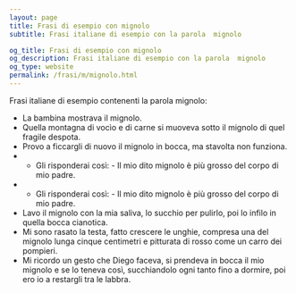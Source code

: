 ```yaml
---
layout: page
title: Frasi di esempio con mignolo 
subtitle: Frasi italiane di esempio con la parola  mignolo

og_title: Frasi di esempio con mignolo 
og_description: Frasi italiane di esempio con la parola  mignolo
og_type: website
permalink: /frasi/m/mignolo.html
---
```


Frasi italiane di esempio contenenti la parola mignolo:


- La bambina mostrava il mignolo.
- Quella montagna di vocìo e di carne si muoveva sotto il mignolo di quel fragile despota.
- Provo a ficcargli di nuovo il mignolo in bocca, ma stavolta non funziona.
- - Gli risponderai così: - Il mio dito mignolo è più grosso del corpo di mio padre.
- - Gli risponderai così: - Il mio dito mignolo è più grosso del corpo di mio padre.
- Lavo il mignolo con la mia saliva, lo succhio per pulirlo, poi lo infilo in quella bocca cianotica.
- Mi sono rasato la testa, fatto crescere le unghie, compresa una del mignolo lunga cinque centimetri e pitturata di rosso come un carro dei pompieri.
- Mi ricordo un gesto che Diego faceva, si prendeva in bocca il mio mignolo e se lo teneva così, succhiandolo ogni tanto fino a dormire, poi ero io a restargli tra le labbra.
